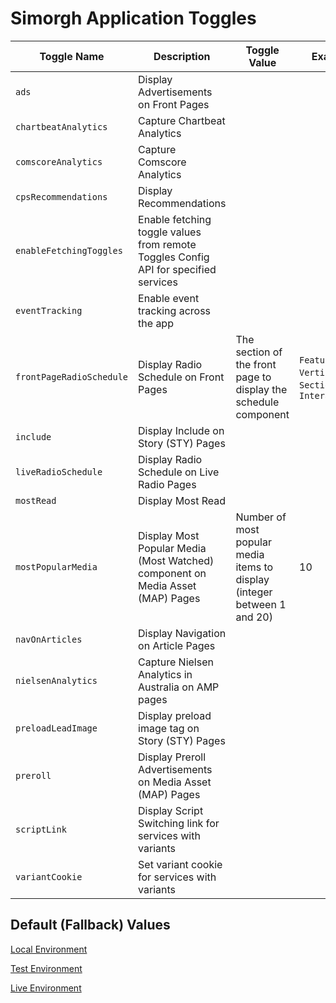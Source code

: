 # Simorgh Application Toggles

| Toggle Name              | Description                                                                         | Toggle Value                                                             | Example                                               |
| ------------------------ | ----------------------------------------------------------------------------------- | ------------------------------------------------------------------------ | ----------------------------------------------------- |
| `ads`                    | Display Advertisements on Front Pages                                               |                                                                          |                                                       |
| `chartbeatAnalytics`     | Capture Chartbeat Analytics                                                         |                                                                          |                                                       |
| `comscoreAnalytics`      | Capture Comscore Analytics                                                          |                                                                          |                                                       |
| `cpsRecommendations`     | Display Recommendations                                                             |                                                                          |                                                       |
| `enableFetchingToggles`  | Enable fetching toggle values from remote Toggles Config API for specified services |                                                                          |                                                       |
| `eventTracking`          | Enable event tracking across the app                                                |                                                                          |                                                       |
| `frontPageRadioSchedule` | Display Radio Schedule on Front Pages                                               | The section of the front page to display the schedule component          | `Features`, `Verticals`, `Section 1`, `Interactivity` |
| `include`                | Display Include on Story (STY) Pages                                                |                                                                          |                                                       |
| `liveRadioSchedule`      | Display Radio Schedule on Live Radio Pages                                          |                                                                          |                                                       |
| `mostRead`               | Display Most Read                                                                   |                                                                          |                                                       |
| `mostPopularMedia`       | Display Most Popular Media (Most Watched) component on Media Asset (MAP) Pages      | Number of most popular media items to display (integer between 1 and 20) | 10                                                    |
| `navOnArticles`          | Display Navigation on Article Pages                                                 |                                                                          |                                                       |
| `nielsenAnalytics`       | Capture Nielsen Analytics in Australia on AMP pages                                   |
| `preloadLeadImage`       | Display preload image tag on Story (STY) Pages                                      |                                                                          |                                                       |
| `preroll`                | Display Preroll Advertisements on Media Asset (MAP) Pages                           |                                                                          |                                                       |
| `scriptLink`             | Display Script Switching link for services with variants                            |                                                                          |                                                       |
| `variantCookie`          | Set variant cookie for services with variants                                       |                                                                          |                                                       |

## Default (Fallback) Values

[Local Environment](localConfig.js)

[Test Environment](testConfig.js)

[Live Environment](liveConfig.js)
